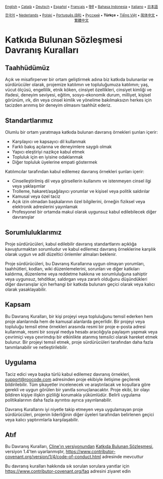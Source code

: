 <div align="center">
<sub>

[English](../../CODE_OF_CONDUCT.md) • [Català](../ca/CODE_OF_CONDUCT.md) • [Deutsch](../de/CODE_OF_CONDUCT.md) • [Español](../es/CODE_OF_CONDUCT.md) • [Français](../fr/CODE_OF_CONDUCT.md) • [हिंदी](../hi/CODE_OF_CONDUCT.md) • [Bahasa Indonesia](../id/CODE_OF_CONDUCT.md) • [Italiano](../it/CODE_OF_CONDUCT.md) • [日本語](../ja/CODE_OF_CONDUCT.md)

</sub>
<sub>

[한국어](../ko/CODE_OF_CONDUCT.md) • [Nederlands](../nl/CODE_OF_CONDUCT.md) • [Polski](../pl/CODE_OF_CONDUCT.md) • [Português (BR)](../pt-BR/CODE_OF_CONDUCT.md) • [Русский](../ru/CODE_OF_CONDUCT.md) • <b>Türkçe</b> • [Tiếng Việt](../vi/CODE_OF_CONDUCT.md) • [简体中文](../zh-CN/CODE_OF_CONDUCT.md) • [繁體中文](../zh-TW/CODE_OF_CONDUCT.md)

</sub>
</div>

# Katkıda Bulunan Sözleşmesi Davranış Kuralları

## Taahhüdümüz

Açık ve misafirperver bir ortam geliştirmek adına biz
katkıda bulunanlar ve sürdürücüler olarak, projemize katılımın ve
topluluğumuza katılımın; yaş, vücut
ölçüsü, engellilik, etnik köken, cinsiyet özellikleri, cinsiyet kimliği ve ifadesi,
deneyim seviyesi, eğitim, sosyo-ekonomik durum, milliyet, kişisel
görünüm, ırk, din veya cinsel kimlik ve yönelime bakılmaksızın herkes için tacizden arınmış bir deneyim olmasını taahhüt ederiz.

## Standartlarımız

Olumlu bir ortam yaratmaya katkıda bulunan davranış örnekleri
şunları içerir:

- Karşılayıcı ve kapsayıcı dil kullanmak
- Farklı bakış açılarına ve deneyimlere saygılı olmak
- Yapıcı eleştiriyi nazikçe kabul etmek
- Topluluk için en iyisine odaklanmak
- Diğer topluluk üyelerine empati göstermek

Katılımcılar tarafından kabul edilemez davranış örnekleri şunları içerir:

- Cinselleştirilmiş dil veya görsellerin kullanımı ve istenmeyen cinsel ilgi veya
  yaklaşımlar
- Trolleme, hakaret/aşağılayıcı yorumlar ve kişisel veya politik saldırılar
- Kamusal veya özel taciz
- Açık izin olmadan başkalarının özel bilgilerini, örneğin fiziksel veya elektronik
  adreslerini yayınlamak
- Profesyonel bir ortamda makul olarak uygunsuz kabul edilebilecek diğer
  davranışlar

## Sorumluluklarımız

Proje sürdürücüleri, kabul edilebilir davranış standartlarını açıklığa kavuşturmaktan
sorumludur ve kabul edilemez davranış örneklerine
karşılık olarak uygun ve adil düzeltici önlemler almaları beklenir.

Proje sürdürücüleri, bu Davranış Kurallarına uygun olmayan yorumları, taahhütleri, kodları, wiki düzenlemelerini, sorunları ve diğer katkıları kaldırma, düzenleme veya
reddetme hakkına ve sorumluluğuna sahiptir veya uygunsuz,
tehditkar, saldırgan veya zararlı olduğunu düşündükleri diğer davranışlar için herhangi bir katkıda bulunanı geçici olarak veya kalıcı olarak yasaklayabilir.

## Kapsam

Bu Davranış Kuralları, bir kişi projeyi veya topluluğunu temsil ederken hem proje alanlarında hem de kamusal alanlarda geçerlidir. Bir projeyi veya
topluluğu temsil etme örnekleri arasında resmi bir proje e-posta adresi kullanmak,
resmi bir sosyal medya hesabı aracılığıyla paylaşım yapmak veya çevrimiçi veya çevrimdışı bir etkinlikte atanmış temsilci olarak hareket etmek bulunur. Bir projeyi temsil etmek, proje sürdürücüleri tarafından daha fazla
tanımlanabilir ve netleştirilebilir.

## Uygulama

Taciz edici veya başka türlü kabul edilemez davranış örnekleri,
support@roocode.com adresinden proje ekibiyle iletişime geçilerek bildirilebilir. Tüm şikayetler
incelenecek ve araştırılacak ve koşullara
göre gerekli ve uygun görülen bir yanıtla sonuçlanacaktır. Proje ekibi,
bir olayı bildiren kişiye ilişkin gizliliği korumakla yükümlüdür.
Belirli uygulama politikalarının daha fazla ayrıntısı ayrıca yayınlanabilir.

Davranış Kurallarını iyi
niyetle takip etmeyen veya uygulamayan proje sürdürücüleri, projenin
liderliğinin diğer üyeleri tarafından belirlenen geçici veya kalıcı yaptırımlarla karşılaşabilir.

## Atıf

Bu Davranış Kuralları, [Cline'ın versiyonundan][cline_coc] [Katkıda Bulunan Sözleşmesi][homepage], versiyon 1.4'ten uyarlanmıştır,
https://www.contributor-covenant.org/version/1/4/code-of-conduct.html adresinde mevcuttur

[cline_coc]: https://github.com/cline/cline/blob/main/CODE_OF_CONDUCT.md
[homepage]: https://www.contributor-covenant.org

Bu davranış kuralları hakkında sık sorulan sorulara yanıtlar için
https://www.contributor-covenant.org/faq adresini ziyaret edin
